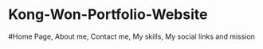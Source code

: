 # Kong-Won-Portfolio-Website
#Home Page, About me, Contact me, My skills, My social links and mission
